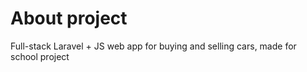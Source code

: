 # About project
Full-stack Laravel + JS web app for buying and selling cars, made for school project